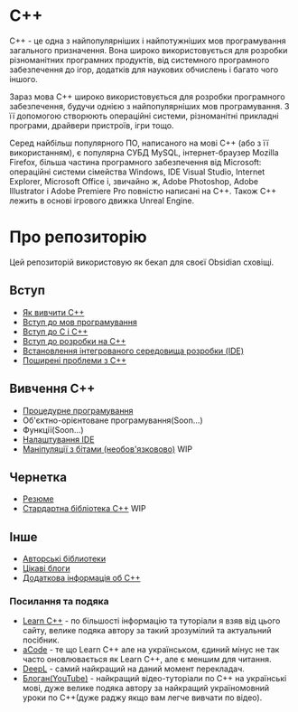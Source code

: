 # C++
C++ - це одна з найпопулярніших і найпотужніших мов програмування загального призначення. Вона широко використовується для розробки різноманітних програмних продуктів, від системного програмного забезпечення до ігор, додатків для наукових обчислень і багато чого іншого.
 
Зараз мова C++ широко використовується для розробки програмного забезпечення, будучи однією з найпопулярніших мов програмування. З її допомогою створюють операційні системи, різноманітні прикладні програми, драйвери пристроїв, ігри тощо.

Серед найбільш популярного ПО, написаного на мові C++ (або з її використанням), є популярна СУБД MySQL, інтернет-браузер Mozilla Firefox, більша частина програмного забезпечення від Microsoft: операційні системи сімейства Windows, IDE Visual Studio, Internet Explorer, Microsoft Office і, звичайно ж, Adobe Photoshop, Adobe Illustrator і Adobe Premiere Pro повністю написані на C++. Також С++ лежить в основі ігрового движка Unreal Engine.
# Про репозиторію
Цей репозиторій використовую як бекап для своєї Obsidian сховіщі.
## Вступ
- [Як вивчити С++](./introduction/Як%20вивчити%20С++.md)
- [Вступ до мов програмування](./introduction/Вступ%20до%20мов%20програмування.md)
- [Вступ до C і C++](./introduction/Вступ%20до%20C%20і%20C++.md)
- [Вступ до розробки на C++](./introduction/Вступ%20до%20розробки%20на%20C++.md)
- [Встановлення інтегрованого середовища розробки (IDE)](./introduction/Встановлення%20інтегрованого%20середовища%20розробки%20(IDE).md)
- [Поширені проблеми з C++](./introduction/Поширені%20проблеми%20з%20C++.md)
## Вивчення С++
- [Процедурне програмування](./cpplearn/Процедурне%20програмування.md)
- Об'єктно-орієнтоване програмування(Soon...)
- Функції(Soon...)
- [Налаштування IDE](./cpplearn/Налаштування%20IDE.md)
- [Маніпуляції з бітами (необов'язковово)](./cpplearn/Маніпуляції%20з%20бітами%20(необов'язковово).md) WIP
## Чернетка
- [Резюме](./draft/Резюме.md)
- [Стардартна бібліотека С++](./draft/Стардартна%20бібліотека%20С++.md) WIP
## Інше
- [Авторські біблиотеки](./other/Авторські%20біблиотеки.md)
- [Цікаві блоги](./other/Цікаві%20блоги.md)
- [Додаткова інформація об C++](./other/Додаткова%20інформація%20об%20C++.md)
### Посилання та подяка
- [Learn C++](https://www.learncpp.com/) - по більшості інформацію та туторіали я взяв від цього сайту, велике подяка автору за такий зрозумілий та актуальний посібник.
- [aCode](https://acode.com.ua/uroki-po-cpp/) - те що Learn C++ але на українськом, єдиний мінус не так часто оновлювається як Learn C++, але є меншим для читання.
- [DeepL](https://www.deepl.com/) - самий найкращий на даний момент перекладач.
- [Блоган(YouTube)](https://www.youtube.com/@BloganProgramming) - найкращий відео-туторіали по C++ на українські мові, дуже велике подяка автору за найкращий україномовний уроки по С++(дуже раджу якщо вам легче вивчати по відео).